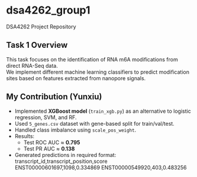 # dsa4262_group1
DSA4262 Project Repository

## Task 1 Overview
This task focuses on the identification of RNA m6A modifications from direct RNA-Seq data.  
We implement different machine learning classifiers to predict modification sites based on features extracted from nanopore signals.

## My Contribution (Yunxiu)
- Implemented **XGBoost model** (`train_xgb.py`) as an alternative to logistic regression, SVM, and RF.  
- Used `5_genes.csv` dataset with gene-based split for train/val/test.  
- Handled class imbalance using `scale_pos_weight`.  
- Results:
  - Test ROC AUC ≈ **0.795**  
  - Test PR AUC ≈ **0.138**  
- Generated predictions in required format:
transcript_id,transcript_position,score
ENST00000601697,1098,0.334869
ENST00000549920,403,0.483256
